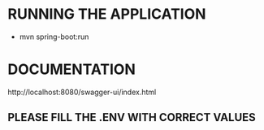 # RUNNING THE APPLICATION

- mvn spring-boot:run

# DOCUMENTATION

http://localhost:8080/swagger-ui/index.html

## PLEASE FILL THE .ENV WITH CORRECT VALUES